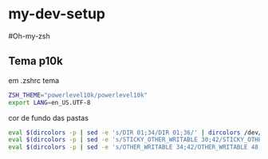 # my-dev-setup

#Oh-my-zsh

## Tema p10k
em .zshrc
tema 
```bash
ZSH_THEME="powerlevel10k/powerlevel10k"
export LANG=en_US.UTF-8
```

cor de fundo das pastas
```bash
eval $(dircolors -p | sed -e 's/DIR 01;34/DIR 01;36/' | dircolors /dev/stdin)
eval $(dircolors -p | sed -e 's/STICKY_OTHER_WRITABLE 30;42/STICKY_OTHER_WRITABLE 48;5;238/' | dircolors /dev/stdin)
eval $(dircolors -p | sed -e 's/OTHER_WRITABLE 34;42/OTHER_WRITABLE 48;5;238/' | dircolors /dev/stdin)


```
